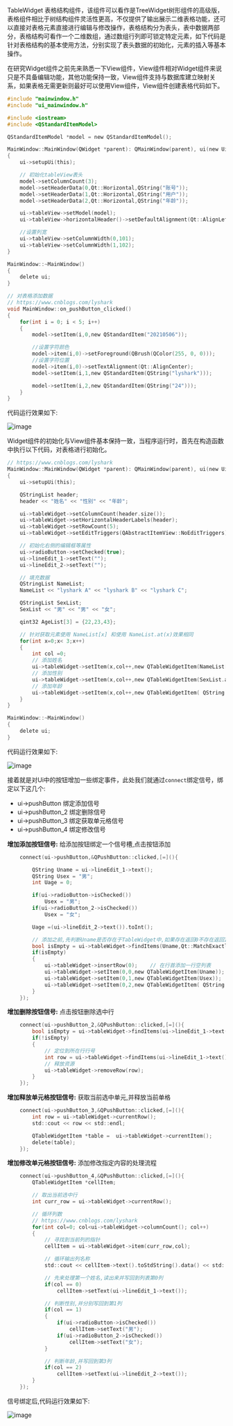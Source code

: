 TableWidget 表格结构组件，该组件可以看作是TreeWidget树形组件的高级版，表格组件相比于树结构组件灵活性更高，不仅提供了输出展示二维表格功能，还可以直接对表格元素直接进行编辑与修改操作，表格结构分为表头，表中数据两部分，表格结构可看作一个二维数组，通过数组行列即可锁定特定元素，如下代码是针对表格结构的基本使用方法，分别实现了表头数据的初始化，元素的插入等基本操作。

在研究Widget组件之前先来熟悉一下View组件，View组件相对Widget组件来说只是不具备编辑功能，其他功能保持一致，View组件支持与数据库建立映射关系，如果表格无需更新则最好可以使用View组件，View组件创建表格代码如下。
```C
#include "mainwindow.h"
#include "ui_mainwindow.h"

#include <iostream>
#include <QStandardItemModel>

QStandardItemModel *model = new QStandardItemModel();

MainWindow::MainWindow(QWidget *parent): QMainWindow(parent), ui(new Ui::MainWindow)
{
    ui->setupUi(this);

    // 初始化tableView表头
    model->setColumnCount(3);
    model->setHeaderData(0,Qt::Horizontal,QString("账号"));
    model->setHeaderData(1,Qt::Horizontal,QString("用户"));
    model->setHeaderData(2,Qt::Horizontal,QString("年龄"));

    ui->tableView->setModel(model);
    ui->tableView->horizontalHeader()->setDefaultAlignment(Qt::AlignLeft);  // 表头居左显示

    //设置列宽
    ui->tableView->setColumnWidth(0,101);
    ui->tableView->setColumnWidth(1,102);
}

MainWindow::~MainWindow()
{
    delete ui;
}

// 对表格添加数据
// https://www.cnblogs.com/lyshark
void MainWindow::on_pushButton_clicked()
{
    for(int i = 0; i < 5; i++)
    {
        model->setItem(i,0,new QStandardItem("20210506"));

        //设置字符颜色
        model->item(i,0)->setForeground(QBrush(QColor(255, 0, 0)));
        //设置字符位置
        model->item(i,0)->setTextAlignment(Qt::AlignCenter);
        model->setItem(i,1,new QStandardItem(QString("lyshark")));

        model->setItem(i,2,new QStandardItem(QString("24")));
    }
}
```

代码运行效果如下:

![image](https://user-images.githubusercontent.com/52789403/188530377-c34a9007-6784-49e1-8f8a-3bbdb427e1f5.png)


Widget组件的初始化与View组件基本保持一致，当程序运行时，首先在构造函数中执行以下代码，对表格进行初始化。
```C
// https://www.cnblogs.com/lyshark
MainWindow::MainWindow(QWidget *parent): QMainWindow(parent), ui(new Ui::MainWindow)
{
    ui->setupUi(this);

    QStringList header;
    header << "姓名" << "性别" << "年龄";

    ui->tableWidget->setColumnCount(header.size());                        // 设置表格的列数
    ui->tableWidget->setHorizontalHeaderLabels(header);                    // 设置水平头
    ui->tableWidget->setRowCount(5);                                       // 设置总行数
    ui->tableWidget->setEditTriggers(QAbstractItemView::NoEditTriggers);   // 设置表结构默认不可编辑

    // 初始化右侧的编辑框等属性
    ui->radioButton->setChecked(true);
    ui->lineEdit_1->setText("");
    ui->lineEdit_2->setText("");

    // 填充数据
    QStringList NameList;
    NameList << "lyshark A" << "lyshark B" << "lyshark C";

    QStringList SexList;
    SexList << "男" << "男" << "女";

    qint32 AgeList[3] = {22,23,43};

    // 针对获取元素使用 NameList[x] 和使用 NameList.at(x)效果相同
    for(int x=0;x< 3;x++)
    {
        int col =0;
        // 添加姓名
        ui->tableWidget->setItem(x,col++,new QTableWidgetItem(NameList[x]));
        // 添加性别
        ui->tableWidget->setItem(x,col++,new QTableWidgetItem(SexList.at(x)));
        // 添加年龄
        ui->tableWidget->setItem(x,col++,new QTableWidgetItem( QString::number(AgeList[x]) ) );
    }
}

MainWindow::~MainWindow()
{
    delete ui;
}
```

代码运行效果如下:

![image](https://user-images.githubusercontent.com/52789403/188530404-81ec1e9c-ae3a-4646-8f72-84927a656f90.png)


接着就是对Ui中的按钮增加一些绑定事件，此处我们就通过`connect`绑定信号，绑定以下这几个:
 - ui->pushButton 绑定添加信号
 - ui->pushButton_2 绑定删除信号
 - ui->pushButton_3 绑定获取单元格信号
 - ui->pushButton_4 绑定修改信号

**增加添加按钮信号:** 给添加按钮绑定一个信号槽,点击按钮添加
```C
    connect(ui->pushButton,&QPushButton::clicked,[=](){

        QString Uname = ui->lineEdit_1->text();
        QString Usex = "男";
        int Uage = 0;

        if(ui->radioButton->isChecked())
            Usex = "男";
        if(ui->radioButton_2->isChecked())
            Usex = "女";

        Uage =(ui->lineEdit_2->text()).toInt();

        // 添加之前,先判断Uname是否存在于TableWidget中,如果存在返回0不存在返回1
        bool isEmpty = ui->tableWidget->findItems(Uname,Qt::MatchExactly).empty();
        if(isEmpty)
        {
            ui->tableWidget->insertRow(0);    // 在行首添加一行空列表
            ui->tableWidget->setItem(0,0,new QTableWidgetItem(Uname));
            ui->tableWidget->setItem(0,1,new QTableWidgetItem(Usex));
            ui->tableWidget->setItem(0,2,new QTableWidgetItem( QString::number(Uage)));
        }
    });
```
**增加删除按钮信号:** 点击按钮删除选中行
```C
    connect(ui->pushButton_2,&QPushButton::clicked,[=](){
        bool isEmpty = ui->tableWidget->findItems(ui->lineEdit_1->text(),Qt::MatchExactly).empty();
        if(!isEmpty)
        {
            // 定位到所在行行号
            int row = ui->tableWidget->findItems(ui->lineEdit_1->text(),Qt::MatchExactly).first()->row();
            // 释放资源
            ui->tableWidget->removeRow(row);
        }
    });
```
**增加释放单元格按钮信号:** 获取当前选中单元,并释放当前单格
```C
    connect(ui->pushButton_3,&QPushButton::clicked,[=](){
        int row = ui->tableWidget->currentRow();
        std::cout << row << std::endl;

        QTableWidgetItem *table =  ui->tableWidget->currentItem();
        delete(table);
    });
```
**增加修改单元格按钮信号:** 添加修改指定内容的处理流程
```C
    connect(ui->pushButton_4,&QPushButton::clicked,[=](){
        QTableWidgetItem *cellItem;

        // 取出当前选中行
        int curr_row = ui->tableWidget->currentRow();

        // 循环列数
        // https://www.cnblogs.com/lyshark
        for(int col=0; col<ui->tableWidget->columnCount(); col++)
        {
            // 寻找到当前列的指针
            cellItem = ui->tableWidget->item(curr_row,col);

            // 循环输出列名称
            std::cout << cellItem->text().toStdString().data() << std::endl;

            // 先来处理第一个姓名,读出来并写回到列表第0列
            if(col == 0)
                cellItem->setText(ui->lineEdit_1->text());

            // 判断性别,并分别写回到第1列
            if(col == 1)
            {
                if(ui->radioButton->isChecked())
                    cellItem->setText("男");
                if(ui->radioButton_2->isChecked())
                    cellItem->setText("女");
            }

            // 判断年龄,并写回到第3列
            if(col == 2)
                cellItem->setText(ui->lineEdit_2->text());
        }
    });
```

信号绑定后,代码运行效果如下:

![image](https://user-images.githubusercontent.com/52789403/188530420-1838a505-b78d-46ec-ab1d-465b9a7a6c25.png)
